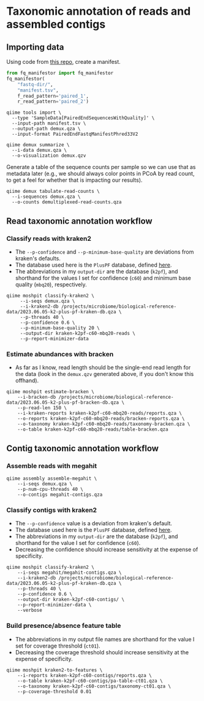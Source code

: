 # Taxonomic annotation of reads and assembled contigs

## Importing data

Using code from [this repo](https://github.com/gregcaporaso/fq-manifestor), create a manifest.
```python
from fq_manifestor import fq_manifestor
fq_manifestor(
    "fastq-dir/",
    "manifest.tsv",
    f_read_pattern='paired_1',
    r_read_pattern='paired_2')
```

```shell
qiime tools import \
  --type 'SampleData[PairedEndSequencesWithQuality]' \
  --input-path manifest.tsv \
  --output-path demux.qza \
  --input-format PairedEndFastqManifestPhred33V2
```

```shell
qiime demux summarize \
  --i-data demux.qza \
  --o-visualization demux.qzv
```

Generate a table of the sequence counts per sample so we can use that as metadata later (e.g., we should always color points in PCoA by read count, to get a feel for whether that is impacting our results).
```shell
qiime demux tabulate-read-counts \
  --i-sequences demux.qza \
  --o-counts demultiplexed-read-counts.qza
```

## Read taxonomic annotation workflow

### Classify reads with kraken2
- The `--p-confidence` and `--p-minimum-base-quality` are deviations from kraken's defaults.
- The database used here is the `PlusPF` database, defined [here](https://benlangmead.github.io/aws-indexes/k2).
- The abbreviations in my `output-dir` are the database (`k2pf`), and shorthand for the values I set for confidence (`c60`) and minimum base quality (`mbq20`), respectively.

```shell
qiime moshpit classify-kraken2 \
     --i-seqs demux.qza \
     --i-kraken2-db /projects/microbiome/biological-reference-data/2023.06.05-k2-plus-pf-kraken-db.qza \
     --p-threads 40 \
     --p-confidence 0.6 \
     --p-minimum-base-quality 20 \
     --output-dir kraken-k2pf-c60-mbq20-reads \
     --p-report-minimizer-data
```

### Estimate abundances with bracken
- As far as I know, read length should be the single-end read length for the data (look in the `demux.qzv` generated above, if you don't know this offhand).
```shell
qiime moshpit estimate-bracken \
    --i-bracken-db /projects/microbiome/biological-reference-data/2023.06.05-k2-plus-pf-bracken-db.qza \
    --p-read-len 150 \
    --i-kraken-reports kraken-k2pf-c60-mbq20-reads/reports.qza \
    --o-reports kraken-k2pf-c60-mbq20-reads/bracken-reports.qza \
    --o-taxonomy kraken-k2pf-c60-mbq20-reads/taxonomy-bracken.qza \
    --o-table kraken-k2pf-c60-mbq20-reads/table-bracken.qza
```

## Contig taxonomic annotation workflow

### Assemble reads with megahit
```shell
qiime assembly assemble-megahit \
    --i-seqs demux.qza \
    --p-num-cpu-threads 40 \
    --o-contigs megahit-contigs.qza
```

### Classify contigs with kraken2
- The `--p-confidence` value is a deviation from kraken's default.
- The database used here is the `PlusPF` database, defined [here](https://benlangmead.github.io/aws-indexes/k2).
- The abbreviations in my `output-dir` are the database (`k2pf`), and shorthand for the value I set for confidence (`c60`).
- Decreasing the confidence should increase sensitivity at the expense of specificity.
```shell
qiime moshpit classify-kraken2 \
    --i-seqs megahit/megahit-contigs.qza \
    --i-kraken2-db /projects/microbiome/biological-reference-data/2023.06.05-k2-plus-pf-kraken-db.qza \
    --p-threads 40 \
    --p-confidence 0.6 \
    --output-dir kraken-k2pf-c60-contigs/ \
    --p-report-minimizer-data \
    --verbose
```

### Build presence/absence feature table
- The abbreviations in my output file names are shorthand for the value I set for coverage threshold (`ct01`).
- Decreasing the coverage threshold should increase sensitivity at the expense of specificity.
```shell
qiime moshpit kraken2-to-features \
    --i-reports kraken-k2pf-c60-contigs/reports.qza \
    --o-table kraken-k2pf-c60-contigs/pa-table-ct01.qza \
    --o-taxonomy kraken-k2pf-c60-contigs/taxonomy-ct01.qza \
    --p-coverage-threshold 0.01
```

